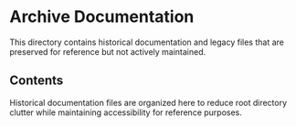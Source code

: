 # Archive Documentation

This directory contains historical documentation and legacy files that are preserved for reference but not actively maintained.

## Contents

Historical documentation files are organized here to reduce root directory clutter while maintaining accessibility for reference purposes.